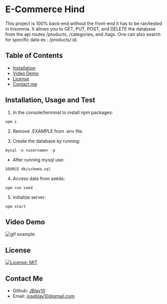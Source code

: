 # E-Commerce Hind

This project is 100% back-end without the front-end it has to be ran/tested in Insomnia. It allows you to GET, PUT, POST, and DELETE the database from the api routes /products, /categories, and /tags. One can also search for specific data ex.: /products/:id.

<!-- [Walkthrough Video]() -->

## Table of Contents

- [Installation](#installation-usage-and-test)
- [Video Demo](#video-demo)
- [License](#license)
- [Contact me](#contact)

## Installation, Usage and Test

1. In the console/terminal to install npm packages:
```
npm i
```
2. Remove .EXAMPLE from .env file.

3. Create the database by running:
```
mysql -u <username> -p
```
- After running mysql use:
```
SOURCE db/schema.sql
```
4. Access data from seeds:
```
npm run seed
```
5. Initialize server:
```
npm start
```

## Video Demo

![gif example]()

## License

[![License: MIT](https://img.shields.io/badge/License-MIT-yellow.svg)](https://opensource.org/licenses/MIT)

## Contact Me
- Github: [JBlay10](https://github.com/JBlay10)
- Email: joseblay10@gmail.com
